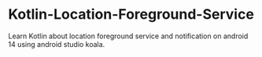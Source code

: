 # Kotlin-Location-Foreground-Service
Learn Kotlin about location foreground service and notification on android 14 using android studio koala.
